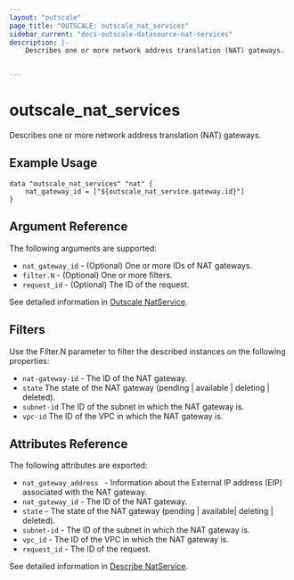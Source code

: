 ```yaml
---
layout: "outscale"
page_title: "OUTSCALE: outscale_nat_services"
sidebar_current: "docs-outscale-datasource-nat-services"
description: |-
    Describes one or more network address translation (NAT) gateways.


---
```


# outscale_nat_services

Describes one or more network address translation (NAT) gateways.


## Example Usage

```hcl
data "outscale_nat_services" "nat" {
	nat_gateway_id = ["${outscale_nat_service.gateway.id}"]
}
```

## Argument Reference

The following arguments are supported:

* `nat_gateway_id` - (Optional) One or more IDs of NAT gateways.
* `filter.N` - (Optional) One or more filters.
* `request_id` - (Optional) The ID of the request.


See detailed information in [Outscale NatService](http://docs.outscale.com/api_fcu/operations/Action_CreateNatGateway_get.html#_api_fcu-action_createnatgateway_get).

## Filters

Use the Filter.N parameter to filter the described instances on the following properties:

* `nat-gateway-id` - The ID of the NAT gateway.
* `state` The state of the NAT gateway (pending | available | deleting | deleted).
* `subnet-id` The ID of the subnet in which the NAT gateway is.
* `vpc-id` The ID of the VPC in which the NAT gateway is.


## Attributes Reference

The following attributes are exported:

* `nat_gateway_address ` - Information about the External IP address (EIP) associated with the NAT gateway.
* `nat_gateway_id` - The ID of the NAT gateway.
* `state` - The state of the NAT gateway (pending | available| deleting | deleted).
* `subnet-id` - The ID of the subnet in which the NAT gateway is.
* `vpc_id` - The ID of the VPC in which the NAT gateway is.
* `request_id` - The ID of the request.

See detailed information in [Describe NatService](http://docs.outscale.com/api_fcu/operations/Action_DescribeNatGateways_get.html#_api_fcu-action_describenatgateways_get).
